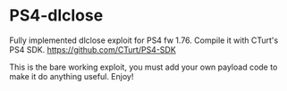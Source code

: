 # PS4-dlclose
Fully implemented dlclose exploit for PS4 fw 1.76. Compile it with CTurt's PS4 SDK. https://github.com/CTurt/PS4-SDK

This is the bare working exploit, you must add your own payload code to make it do anything useful. Enjoy!

